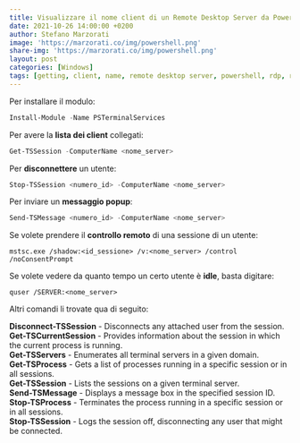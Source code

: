 ```yaml
---
title: Visualizzare il nome client di un Remote Desktop Server da PowerShell
date: 2021-10-26 14:00:00 +0200
author: Stefano Marzorati
image: 'https://marzorati.co/img/powershell.png'
share-img: 'https://marzorati.co/img/powershell.png'
layout: post
categories: [Windows]
tags: [getting, client, name, remote desktop server, powershell, rdp, rds, idle, shadow]
---
```

Per installare il modulo:   
~~~powershell
Install-Module -Name PSTerminalServices
~~~
Per avere la **lista dei client** collegati:   
~~~powershell
Get-TSSession -ComputerName <nome_server>
~~~
Per **disconnettere** un utente:   
~~~powershell
Stop-TSSession <numero_id> -ComputerName <nome_server>
~~~
Per inviare un **messaggio popup**:   
~~~powershell
Send-TSMessage <numero_id> -ComputerName <nome_server>
~~~

Se volete prendere il **controllo remoto** di una sessione di un utente:   

	mstsc.exe /shadow:<id_sessione> /v:<nome_server> /control /noConsentPrompt

Se volete vedere da quanto tempo un certo utente è **idle**, basta digitare:   

	quser /SERVER:<nome_server>
	
Altri comandi li trovate qua di seguito:   

**Disconnect-TSSession** - Disconnects any attached user from the session.   
**Get-TSCurrentSession** - Provides information about the session in which the current process is running.   
**Get-TSServers** - Enumerates all terminal servers in a given domain.   
**Get-TSProcess** - Gets a list of processes running in a specific session or in all sessions.   
**Get-TSSession** - Lists the sessions on a given terminal server.   
**Send-TSMessage** - Displays a message box in the specified session ID.   
**Stop-TSProcess** - Terminates the process running in a specific session or in all sessions.   
**Stop-TSSession** - Logs the session off, disconnecting any user that might be connected.   